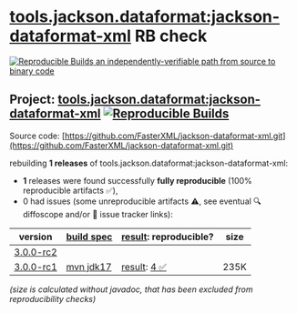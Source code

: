 [tools.jackson.dataformat:jackson-dataformat-xml](https://central.sonatype.com/artifact/tools.jackson.dataformat/jackson-dataformat-xml/versions) RB check
=======

[![Reproducible Builds](https://reproducible-builds.org/images/logos/rb.svg) an independently-verifiable path from source to binary code](https://reproducible-builds.org/)

## Project: [tools.jackson.dataformat:jackson-dataformat-xml](https://central.sonatype.com/artifact/tools.jackson.dataformat/jackson-dataformat-xml/versions) [![Reproducible Builds](https://img.shields.io/endpoint?url=https://raw.githubusercontent.com/jvm-repo-rebuild/reproducible-central/master/content/tools/jackson/dataformat/jackson-dataformat-xml/badge.json)](https://github.com/jvm-repo-rebuild/reproducible-central/blob/master/content/tools/jackson/dataformat/jackson-dataformat-xml/README.md)

Source code: [https://github.com/FasterXML/jackson-dataformat-xml.git](https://github.com/FasterXML/jackson-dataformat-xml.git)

rebuilding **1 releases** of tools.jackson.dataformat:jackson-dataformat-xml:
- **1** releases were found successfully **fully reproducible** (100% reproducible artifacts :white_check_mark:),
- 0 had issues (some unreproducible artifacts :warning:, see eventual :mag: diffoscope and/or :memo: issue tracker links):

| version | [build spec](/BUILDSPEC.md) | [result](https://reproducible-builds.org/docs/jvm/): reproducible? | size |
| -- | --------- | ------ | -- |
| [3.0.0-rc2](https://central.sonatype.com/artifact/tools.jackson.dataformat/jackson-dataformat-xml/3.0.0-rc2/pom) | | | |
| [3.0.0-rc1](https://central.sonatype.com/artifact/tools.jackson.dataformat/jackson-dataformat-xml/3.0.0-rc1/pom) | [mvn jdk17](jackson-dataformat-xml-3.0.0-rc1.buildspec) | [result](jackson-dataformat-xml-3.0.0-rc1.buildinfo): [4 :white_check_mark: ](jackson-dataformat-xml-3.0.0-rc1.buildcompare) | 235K |

<i>(size is calculated without javadoc, that has been excluded from reproducibility checks)</i>
